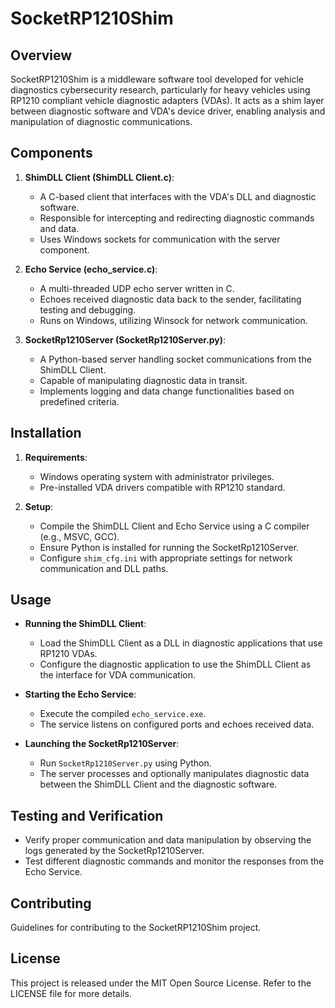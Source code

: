 # SocketRP1210Shim

## Overview
SocketRP1210Shim is a middleware software tool developed for vehicle diagnostics cybersecurity research, particularly for heavy vehicles using RP1210 compliant vehicle diagnostic adapters (VDAs). It acts as a shim layer between diagnostic software and VDA's device driver, enabling analysis and manipulation of diagnostic communications.

## Components
1. **ShimDLL Client (ShimDLL Client.c)**:
   - A C-based client that interfaces with the VDA's DLL and diagnostic software.
   - Responsible for intercepting and redirecting diagnostic commands and data.
   - Uses Windows sockets for communication with the server component.

2. **Echo Service (echo_service.c)**:
   - A multi-threaded UDP echo server written in C.
   - Echoes received diagnostic data back to the sender, facilitating testing and debugging.
   - Runs on Windows, utilizing Winsock for network communication.

3. **SocketRp1210Server (SocketRp1210Server.py)**:
   - A Python-based server handling socket communications from the ShimDLL Client.
   - Capable of manipulating diagnostic data in transit.
   - Implements logging and data change functionalities based on predefined criteria.

## Installation
1. **Requirements**:
   - Windows operating system with administrator privileges.
   - Pre-installed VDA drivers compatible with RP1210 standard.

2. **Setup**:
   - Compile the ShimDLL Client and Echo Service using a C compiler (e.g., MSVC, GCC).
   - Ensure Python is installed for running the SocketRp1210Server.
   - Configure `shim_cfg.ini` with appropriate settings for network communication and DLL paths.

## Usage
- **Running the ShimDLL Client**:
  - Load the ShimDLL Client as a DLL in diagnostic applications that use RP1210 VDAs.
  - Configure the diagnostic application to use the ShimDLL Client as the interface for VDA communication.

- **Starting the Echo Service**:
  - Execute the compiled `echo_service.exe`.
  - The service listens on configured ports and echoes received data.

- **Launching the SocketRp1210Server**:
  - Run `SocketRp1210Server.py` using Python.
  - The server processes and optionally manipulates diagnostic data between the ShimDLL Client and the diagnostic software.

## Testing and Verification
- Verify proper communication and data manipulation by observing the logs generated by the SocketRp1210Server.
- Test different diagnostic commands and monitor the responses from the Echo Service.

## Contributing
Guidelines for contributing to the SocketRP1210Shim project.

## License
This project is released under the MIT Open Source License. Refer to the LICENSE file for more details.
